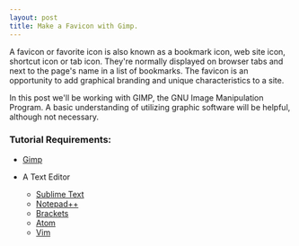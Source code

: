```yaml
---
layout: post
title: Make a Favicon with Gimp.
---
```


<div class="message">
  A favicon or favorite icon is also known as a bookmark icon, web site icon, shortcut icon or tab icon. They're normally displayed on browser tabs and next to the page's name in a list of bookmarks. The favicon is an opportunity to add graphical branding and unique characteristics to a site.
</div>

In this post we'll be working with GIMP, the GNU Image Manipulation Program. A basic understanding of utilizing graphic software will be helpful, although not necessary.

### Tutorial Requirements:

- [Gimp](http://www.gimp.org/downloads/)

- A Text Editor
	- [Sublime Text](http://www.sublimetext.com/)
	- [Notepad++](https://notepad-plus-plus.org/)
	- [Brackets](http://brackets.io/)
	- [Atom](https://atom.io/)
	- [Vim](http://www.vim.org/)


